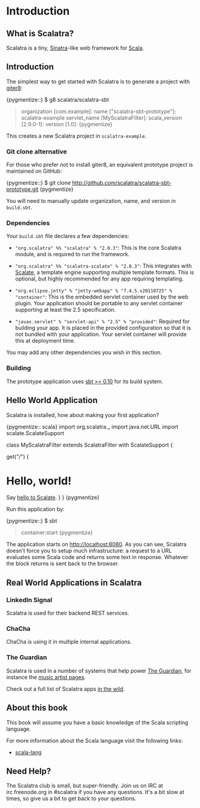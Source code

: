 Introduction
============

What is Scalatra?
-----------------

Scalatra is a tiny, [Sinatra](http://www.sinatrarb.com/)-like web framework for [Scala](http://www.scala-lang.org/).

Introduction
------------

The simplest way to get started with Scalatra is to generate a project with [giter8](http://github.com/n8han/giter8):

{pygmentize::}
$ g8 scalatra/scalatra-sbt
> organization [com.example]: 
> name ["scalatra-sbt-prototype"]: scalatra-example
> servlet_name [MyScalatraFilter]:
> scala_version [2.9.0-1]:
> version [1.0]:
{pygmentize}

This creates a new Scalatra project in `scalatra-example`.

### Git clone alternative

For those who prefer not to install giter8, an equivalent prototype project is
maintained on GitHub:

{pygmentize::}
$ git clone http://github.com/scalatra/scalatra-sbt-prototype.git
{pygmentize}

You will need to manually update organization, name, and version in `build.sbt`.

### Dependencies

Your `build.sbt` file declares a few dependencies:

* `"org.scalatra" %% "scalatra" % "2.0.3"`: This is the core Scalatra module,
  and is required to run the framework.

* `"org.scalatra" %% "scalatra-scalate" % "2.0.3"`: This integrates with 
  [Scalate](http://scalate.fusesource.org), a template engine supporting multiple
  template formats.  This is optional, but highly recommended for any app requiring
  templating.

* `"org.eclipse.jetty" % "jetty-webapp" % "7.4.5.v20110725" % "container"`: This is the
  embedded servlet container used by the web plugin.  Your application should be
  portable to any servlet container supporting at least the 2.5 specification.

* `"javax.servlet" % "servlet-api" % "2.5" % "provided"`: Required for building your
  app.  It is placed in the provided configuration so that it is not bundled with
  your application.  Your servlet container will provide this at deployment time.

You may add any other dependencies you wish in this section.

### Building

The prototype application uses [sbt >= 0.10](http://github.com/harrah/xsbt) for
its build system.

Hello World Application
-----------------------

Scalatra is installed, how about making your first application?

{pygmentize:: scala}
import org.scalatra._
import java.net.URL
import scalate.ScalateSupport

class MyScalatraFilter extends ScalatraFilter with ScalateSupport {

  get("/") {
    <html>
      <body>
        <h1>Hello, world!</h1>
        Say <a href="hello-scalate">hello to Scalate</a>.
      </body>
    </html>
  }
}
{pygmentize}
     
Run this application by:

{pygmentize::}
$ sbt
> container:start
{pygmentize}

The application starts on [http://localhost:8080](http://localhost:8080).  As
you can see, Scalatra doesn't force you to setup much infrastructure: a
request to a URL evaluates some Scala code and returns some text in response.
Whatever the block returns is sent back to the browser.

Real World Applications in Scalatra
-----------------------------------

### LinkedIn Signal

Scalatra is used for their backend REST services.

### ChaCha

ChaCha is using it in multiple internal applications.

### The Guardian

Scalatra is used in a number of systems that help power [The Guardian](http:///www.guardian.co.uk/), for instance the [music artist pages](http://www.guardian.co.uk/info/developer-blog/2011/jun/23/internet).

Check out a full list of Scalatra apps [in the wild][in-the-wild].

[in-the-wild]: http://www.scalatra.org/built-with.html

About this book
---------------

This book will assume you have a basic knowledge of the Scala scripting language.

For more information about the Scala language visit the following links:

* [scala-lang](http://www.scala-lang.org/)

Need Help? 
----------

The Scalatra club is small, but super-friendly.  Join us on IRC at
irc.freenode.org in #scalatra if you have any questions.  It's a bit
slow at times, so give us a bit to get back to your questions.
